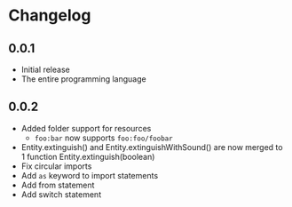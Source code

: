# Changelog

## 0.0.1

- Initial release
- The entire programming language

## 0.0.2

- Added folder support for resources
    - `foo:bar` now supports `foo:foo/foobar`
- Entity.extinguish() and Entity.extinguishWithSound() are now merged to 1 function Entity.extinguish(boolean)
- Fix circular imports
- Add `as` keyword to import statements
- Add from statement
- Add switch statement